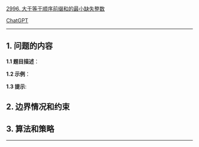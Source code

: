 [2996. 大于等于顺序前缀和的最小缺失整数](https://leetcode.cn/problems/smallest-missing-integer-greater-than-sequential-prefix-sum)

[ChatGPT](https://chat.openai.com/g/g-GsMNEr76r-c-master)

---

## 1. 问题的内容
**1.1 题目描述**：

**1.2 示例**：

**1.3 提示**:

## 2. 边界情况和约束


## 3. 算法和策略

---

